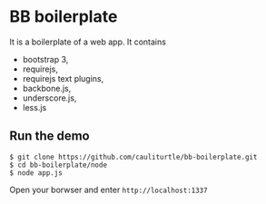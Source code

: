 # BB boilerplate

It is a boilerplate of a web app. It contains 

* bootstrap 3, 
* requirejs, 
* requirejs text plugins,
* backbone.js, 
* underscore.js,
* less.js

## Run the demo

    $ git clone https://github.com/cauliturtle/bb-boilerplate.git
    $ cd bb-boilerplate/node
    $ node app.js

Open your borwser and enter `http://localhost:1337`

